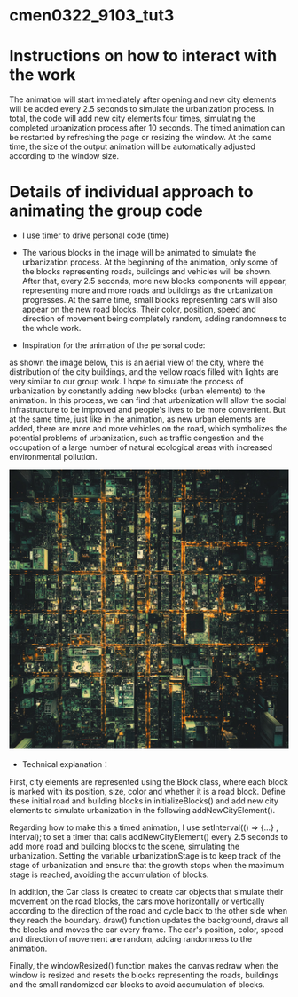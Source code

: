 # cmen0322_9103_tut3


# Instructions on how to interact with the work
The animation will start immediately after opening and new city elements will be added every 2.5 seconds to simulate the urbanization process. In total, the code will add new city elements four times, simulating the completed urbanization process after 10 seconds. The timed animation can be restarted by refreshing the page or resizing the window. At the same time, the size of the output animation will be automatically adjusted according to the window size.


# Details of individual approach to animating the group code
- I use timer to drive personal code (time)

- The various blocks in the image will be animated to simulate the urbanization process. At the beginning of the animation, only some of the blocks representing roads, buildings and vehicles will be shown. After that, every 2.5 seconds, more new blocks components will appear, representing more and more roads and buildings as the urbanization progresses. At the same time, small blocks representing cars will also appear on the new road blocks. Their color, position, speed and direction of movement being completely random, adding randomness to the whole work.

- Inspiration for the animation of the personal code: 

as shown the image below, this is an aerial view of the city, where the distribution of the city buildings, and the yellow roads filled with lights are very similar to our group work. I hope to simulate the process of urbanization by constantly adding new blocks (urban elements) to the animation. In this process, we can find that urbanization will allow the social infrastructure to be improved and people's lives to be more convenient. But at the same time, just like in the animation, as new urban elements are added, there are more and more vehicles on the road, which symbolizes the potential problems of urbanization, such as traffic congestion and the occupation of a large number of natural ecological areas with increased environmental pollution.

![Inspiration Image](readmeimages/aerial.png)



- Technical explanation：

First, city elements are represented using the Block class, where each block is marked with its position, size, color and whether it is a road block. Define these initial road and building blocks in initializeBlocks() and add new city elements to simulate urbanization in the following addNewCityElement().

Regarding how to make this a timed animation, I use setInterval(() => {...} , interval); to set a timer that calls addNewCityElement() every 2.5 seconds to add more road and building blocks to the scene, simulating the urbanization. Setting the variable urbanizationStage is to keep track of the stage of urbanization and ensure that the growth stops when the maximum stage is reached, avoiding the accumulation of blocks.

In addition, the Car class is created to create car objects that simulate their movement on the road blocks, the cars move horizontally or vertically according to the direction of the road and cycle back to the other side when they reach the boundary. draw() function updates the background, draws all the blocks and moves the car every frame. The car's position, color, speed and direction of movement are random, adding randomness to the animation.

Finally, the windowResized() function makes the canvas redraw when the window is resized and resets the blocks representing the roads, buildings and the small randomized car blocks to avoid accumulation of blocks.



